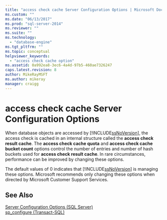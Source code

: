 ```yaml
---
title: "access check cache Server Configuration Options | Microsoft Docs"
ms.custom: ""
ms.date: "06/13/2017"
ms.prod: "sql-server-2014"
ms.reviewer: ""
ms.suite: ""
ms.technology: 
  - "database-engine"
ms.tgt_pltfrm: ""
ms.topic: conceptual
helpviewer_keywords: 
  - "access check cache option"
ms.assetid: 0a992ea8-3ec6-4a4d-97b5-460ae7326247
caps.latest.revision: 8
author: MikeRayMSFT
ms.author: mikeray
manager: craigg
---
```

# access check cache Server Configuration Options
  When database objects are accessed by [!INCLUDE[ssNoVersion](../../includes/ssnoversion-md.md)], the access check is cached in an internal structure called the **access check result cache**. The **access check cache quota** and **access check cache bucket count** options control the number of entries and number of hash buckets used for **access check result cache**. In rare circumstances, performance can be improved by changing these options.  
  
 The default values of 0 indicates that [!INCLUDE[ssNoVersion](../../includes/ssnoversion-md.md)] is managing these options. Microsoft recommends only changing these options when directed by Microsoft Customer Support Services.  
  
## See Also  
 [Server Configuration Options &#40;SQL Server&#41;](server-configuration-options-sql-server.md)   
 [sp_configure &#40;Transact-SQL&#41;](/sql/relational-databases/system-stored-procedures/sp-configure-transact-sql)  
  
  
